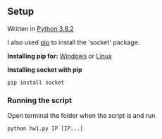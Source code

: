 ## Setup
Written in [Python 3.8.2](https://www.python.org/downloads/)

I also used [pip](https://pypi.org/project/pip/) to install the 'socket' package.

**Installing pip for:**
[Windows](https://www.liquidweb.com/kb/install-pip-windows) or [Linux](https://www.tecmint.com/install-pip-in-linux/)

**Installing socket with pip**
```
pip install socket
```
### Running the script
Open terminal the folder when the script is and run
```
python hw1.py IP [IP...]
```
